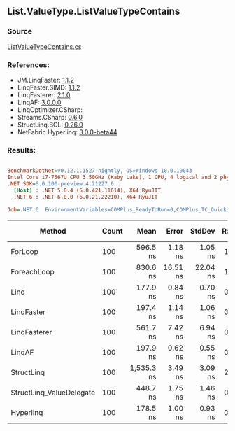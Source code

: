 ﻿## List.ValueType.ListValueTypeContains

### Source
[ListValueTypeContains.cs](../LinqBenchmarks/List/ValueType/ListValueTypeContains.cs)

### References:
- JM.LinqFaster: [1.1.2](https://www.nuget.org/packages/JM.LinqFaster/1.1.2)
- LinqFaster.SIMD: [1.1.2](https://www.nuget.org/packages/LinqFaster.SIMD/1.0.3)
- LinqFasterer: [2.1.0](https://www.nuget.org/packages/LinqFasterer/2.1.0)
- LinqAF: [3.0.0.0](https://www.nuget.org/packages/LinqAF/3.0.0.0)
- LinqOptimizer.CSharp: [](https://www.nuget.org/packages/LinqOptimizer.CSharp/)
- Streams.CSharp: [0.6.0](https://www.nuget.org/packages/Streams.CSharp/0.6.0)
- StructLinq.BCL: [0.26.0](https://www.nuget.org/packages/StructLinq/0.26.0)
- NetFabric.Hyperlinq: [3.0.0-beta44](https://www.nuget.org/packages/NetFabric.Hyperlinq/3.0.0-beta44)

### Results:
``` ini

BenchmarkDotNet=v0.12.1.1527-nightly, OS=Windows 10.0.19043
Intel Core i7-7567U CPU 3.50GHz (Kaby Lake), 1 CPU, 4 logical and 2 physical cores
.NET SDK=6.0.100-preview.4.21227.6
  [Host] : .NET 5.0.4 (5.0.421.11614), X64 RyuJIT
  .NET 6 : .NET 6.0.0 (6.0.21.22210), X64 RyuJIT

Job=.NET 6  EnvironmentVariables=COMPlus_ReadyToRun=0,COMPlus_TC_QuickJitForLoops=1,COMPlus_TieredPGO=1  Runtime=.NET 6.0  

```
|                   Method | Count |       Mean |    Error |   StdDev | Ratio | RatioSD |  Gen 0 | Gen 1 | Gen 2 | Allocated |
|------------------------- |------ |-----------:|---------:|---------:|------:|--------:|-------:|------:|------:|----------:|
|                  ForLoop |   100 |   596.5 ns |  1.18 ns |  1.05 ns |  1.00 |    0.00 |      - |     - |     - |         - |
|              ForeachLoop |   100 |   830.6 ns | 16.51 ns | 22.04 ns |  1.40 |    0.04 |      - |     - |     - |         - |
|                     Linq |   100 |   177.9 ns |  0.84 ns |  0.70 ns |  0.30 |    0.00 |      - |     - |     - |         - |
|               LinqFaster |   100 |   197.4 ns |  1.14 ns |  1.06 ns |  0.33 |    0.00 |      - |     - |     - |         - |
|             LinqFasterer |   100 |   561.7 ns |  7.42 ns |  6.94 ns |  0.94 |    0.01 | 3.0670 |     - |     - |   6,424 B |
|                   LinqAF |   100 |   197.9 ns |  0.62 ns |  0.55 ns |  0.33 |    0.00 |      - |     - |     - |         - |
|               StructLinq |   100 | 1,535.3 ns |  3.49 ns |  3.09 ns |  2.57 |    0.01 | 0.0191 |     - |     - |      40 B |
| StructLinq_ValueDelegate |   100 |   448.7 ns |  1.75 ns |  1.46 ns |  0.75 |    0.00 |      - |     - |     - |         - |
|                Hyperlinq |   100 |   178.5 ns |  1.00 ns |  0.93 ns |  0.30 |    0.00 |      - |     - |     - |         - |
